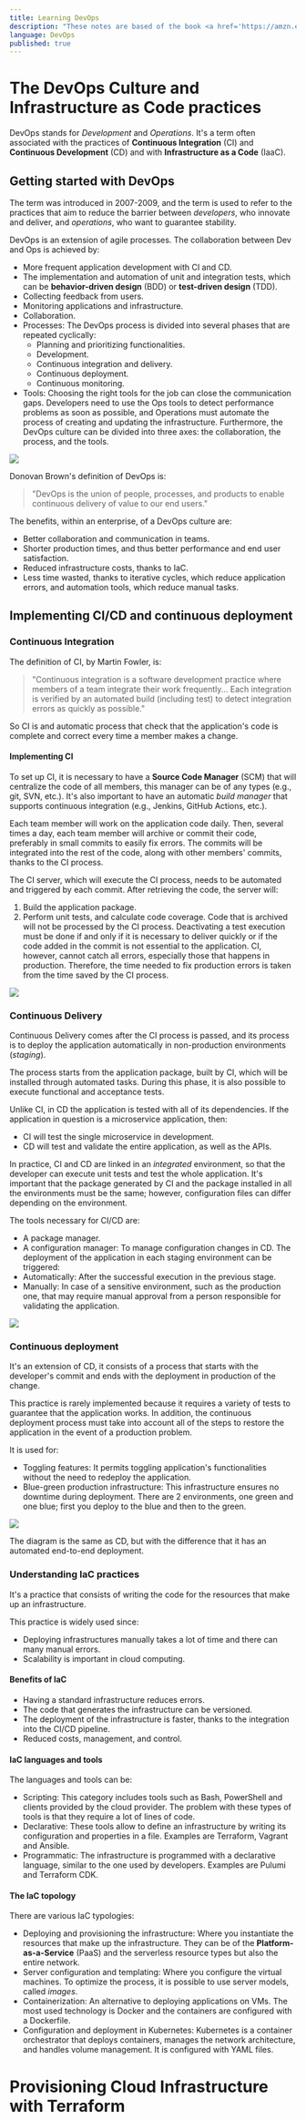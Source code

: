 ```yaml
---
title: Learning DevOps
description: "These notes are based of the book <a href='https://amzn.eu/d/1jenO3w' target='_blank' rel='noopener'><i>Learning DevOps</i></a> by Mikael Krief."
language: DevOps
published: true
---
```


# The DevOps Culture and Infrastructure as Code practices

DevOps stands for _Development_ and _Operations_. It's a term often associated with the practices of **Continuous Integration** (CI) and **Continuous Development** (CD) and with **Infrastructure as a Code** (IaaC).

## Getting started with DevOps

The term was introduced in 2007-2009, and the term is used to refer to the practices that aim to reduce the barrier between _developers_, who innovate and deliver, and _operations_, who want to guarantee stability.

DevOps is an extension of agile processes. The collaboration between Dev and Ops is achieved by:

- More frequent application development with CI and CD.
- The implementation and automation of unit and integration tests, which can be **behavior-driven design** (BDD) or **test-driven design** (TDD).
- Collecting feedback from users.
- Monitoring applications and infrastructure.
- Collaboration.
- Processes: The DevOps process is divided into several phases that are repeated cyclically:
  - Planning and prioritizing functionalities.
  - Development.
  - Continuous integration and delivery.
  - Continuous deployment.
  - Continuous monitoring.
- Tools: Choosing the right tools for the job can close the communication gaps.
  Developers need to use the Ops tools to detect performance problems as soon as possible, and Operations must automate the process of creating and updating the infrastructure. Furthermore, the DevOps culture can be divided into three axes: the collaboration, the process, and the tools.

![](/Learning-DevOps/1.png)

Donovan Brown's definition of DevOps is:

> "DevOps is the union of people, processes, and products to enable continuous delivery of value to our end users."

The benefits, within an enterprise, of a DevOps culture are:

- Better collaboration and communication in teams.
- Shorter production times, and thus better performance and end user satisfaction.
- Reduced infrastructure costs, thanks to IaC.
- Less time wasted, thanks to iterative cycles, which reduce application errors, and automation tools, which reduce manual tasks.

## Implementing CI/CD and continuous deployment

### Continuous Integration

The definition of CI, by Martin Fowler, is:

> "Continuous integration is a software development practice where members of a team integrate their work frequently... Each integration is verified by an automated build (including test) to detect integration errors as quickly as possible."

So CI is and automatic process that check that the application's code is complete and correct every time a member makes a change.

#### Implementing CI

To set up CI, it is necessary to have a **Source Code Manager** (SCM) that will centralize the code of all members, this manager can be of any types (e.g., git, SVN, etc.). It's also important to have an automatic _build manager_ that supports continuous integration (e.g., Jenkins, GitHub Actions, etc.).

Each team member will work on the application code daily. Then, several times a day, each team member will archive or commit their code, preferably in small commits to easily fix errors. The commits will be integrated into the rest of the code, along with other members' commits, thanks to the CI process.

The CI server, which will execute the CI process, needs to be automated and triggered by each commit. After retrieving the code, the server will:

1. Build the application package.
2. Perform unit tests, and calculate code coverage.
   Code that is archived will not be processed by the CI process. Deactivating a test execution must be done if and only if it is necessary to deliver quickly or if the code added in the commit is not essential to the application.
   CI, however, cannot catch all errors, especially those that happens in production. Therefore, the time needed to fix production errors is taken from the time saved by the CI process.

![](/Learning-DevOps/2.png)

### Continuous Delivery

Continuous Delivery comes after the CI process is passed, and its process is to deploy the application automatically in non-production environments (_staging_).

The process starts from the application package, built by CI, which will be installed through automated tasks. During this phase, it is also possible to execute functional and acceptance tests.

Unlike CI, in CD the application is tested with all of its dependencies. If the application in question is a microservice application, then:

- CI will test the single microservice in development.
- CD will test and validate the entire application, as well as the APIs.

In practice, CI and CD are linked in an _integrated_ environment, so that the developer can execute unit tests and test the whole application. It's important that the package generated by CI and the package installed in all the environments must be the same; however, configuration files can differ depending on the environment.

The tools necessary for CI/CD are:

- A package manager.
- A configuration manager: To manage configuration changes in CD.
  The deployment of the application in each staging environment can be triggered:
- Automatically: After the successful execution in the previous stage.
- Manually: In case of a sensitive environment, such as the production one, that may require manual approval from a person responsible for validating the application.

![](/Learning-DevOps/3.png)

### Continuous deployment

It's an extension of CD, it consists of a process that starts with the developer's commit and ends with the deployment in production of the change.

This practice is rarely implemented because it requires a variety of tests to guarantee that the application works. In addition, the continuous deployment process must take into account all of the steps to restore the application in the event of a production problem.

It is used for:

- Toggling features: It permits toggling application's functionalities without the need to redeploy the application.
- Blue-green production infrastructure: This infrastructure ensures no downtime during deployment. There are 2 environments, one green and one blue; first you deploy to the blue and then to the green.

![](/Learning-DevOps/4.png)

The diagram is the same as CD, but with the difference that it has an automated end-to-end deployment.

### Understanding IaC practices

It's a practice that consists of writing the code for the resources that make up an infrastructure.

This practice is widely used since:

- Deploying infrastructures manually takes a lot of time and there can many manual errors.
- Scalability is important in cloud computing.

#### Benefits of IaC

- Having a standard infrastructure reduces errors.
- The code that generates the infrastructure can be versioned.
- The deployment of the infrastructure is faster, thanks to the integration into the CI/CD pipeline.
- Reduced costs, management, and control.

#### IaC languages and tools

The languages and tools can be:

- Scripting: This category includes tools such as Bash, PowerShell and clients provided by the cloud provider. The problem with these types of tools is that they require a lot of lines of code.
- Declarative: These tools allow to define an infrastructure by writing its configuration and properties in a file. Examples are Terraform, Vagrant and Ansible.
- Programmatic: The infrastructure is programmed with a declarative language, similar to the one used by developers. Examples are Pulumi and Terraform CDK.

#### The IaC topology

There are various IaC typologies:

- Deploying and provisioning the infrastructure: Where you instantiate the resources that make up the infrastructure. They can be of the **Platform-as-a-Service** (PaaS) and the serverless resource types but also the entire network.
- Server configuration and templating: Where you configure the virtual machines. To optimize the process, it is possible to use server models, called _images_.
- Containerization: An alternative to deploying applications on VMs. The most used technology is Docker and the containers are configured with a Dockerfile.
- Configuration and deployment in Kubernetes: Kubernetes is a container orchestrator that deploys containers, manages the network architecture, and handles volume management. It is configured with YAML files.

# Provisioning Cloud Infrastructure with Terraform
